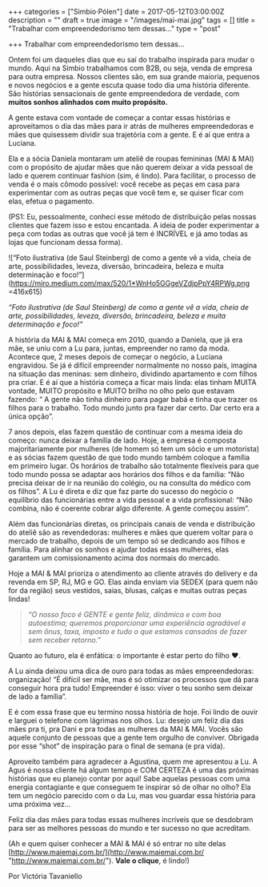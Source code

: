 +++
categories = ["Simbio·Pólen"]
date = 2017-05-12T03:00:00Z
description = ""
draft = true
image = "/images/mai-mai.jpg"
tags = []
title = "Trabalhar com empreendedorismo tem dessas…"
type = "post"

+++
Trabalhar com empreendedorismo tem dessas…

Ontem foi um daqueles dias que eu saí do trabalho inspirada para mudar o mundo. Aqui na Simbio trabalhamos com B2B, ou seja, venda de empresa para outra empresa. Nossos clientes são, em sua grande maioria, pequenos e novos negócios e a gente escuta quase todo dia uma história diferente. São histórias sensacionais de gente empreendedora de verdade, com **muitos sonhos alinhados com muito propósito.**

A gente estava com vontade de começar a contar essas histórias e aproveitamos o dia das mães para ir atrás de mulheres empreendedoras e mães que quisessem dividir sua trajetória com a gente. E é aí que entra a Luciana.

Ela e a sócia Daniela montaram um ateliê de roupas femininas (MAI & MAI) com o propósito de ajudar mães que não querem deixar a vida pessoal de lado e querem continuar fashion (sim, é lindo). Para facilitar, o processo de venda é o mais cômodo possível: você recebe as peças em casa para experimentar com as outras peças que você tem e, se quiser ficar com elas, efetua o pagamento.

(PS1: Eu, pessoalmente, conheci esse método de distribuição pelas nossas clientes que fazem isso e estou encantada. A ideia de poder experimentar a peça com todas as outras que você já tem é INCRÍVEL e já amo todas as lojas que funcionam dessa forma).

  
![“Foto ilustrativa (de Saul Steinberg) de como a gente vê a vida, cheia de arte, possibilidades, leveza, diversão, brincadeira, beleza e muita determinação e foco!”](https://miro.medium.com/max/520/1*WnHo5GGgeVZdjpPpY4RPWg.png =416x615)

_“Foto ilustrativa (de Saul Steinberg) de como a gente vê a vida, cheia de arte, possibilidades, leveza, diversão, brincadeira, beleza e muita determinação e foco!”_

A história da MAI & MAI começa em 2010, quando a Daniela, que já era mãe, se uniu com a Lu para, juntas, empreender no ramo da moda. Acontece que, 2 meses depois de começar o negócio, a Luciana engravidou. Se já é difícil empreender normalmente no nosso país, imagina na situação das meninas: sem dinheiro, dividindo apartamento e com filhos pra criar. E é aí que a história começa a ficar mais linda: elas tinham MUITA vontade, MUITO propósito e MUITO brilho no olho pelo que estavam fazendo: “ A gente não tinha dinheiro para pagar babá e tinha que trazer os filhos para o trabalho. Todo mundo junto pra fazer dar certo. Dar certo era a única opção”.

7 anos depois, elas fazem questão de continuar com a mesma ideia do começo: nunca deixar a família de lado. Hoje, a empresa é composta majoritariamente por mulheres (de homem só tem um sócio e um motorista) e as sócias fazem questão de que todo mundo também coloque a família em primeiro lugar. Os horários de trabalho são totalmente flexíveis para que todo mundo possa se adaptar aos horários dos filhos e da família: “Não precisa deixar de ir na reunião do colégio, ou na consulta do médico com os filhos”. A Lu é direta e diz que faz parte do sucesso do negócio o equilíbrio das funcionárias entre a vida pessoal e a vida profissional: “Não combina, não é coerente cobrar algo diferente. A gente começou assim”.

Além das funcionárias diretas, os principais canais de venda e distribuição do ateliê são as revendedoras: mulheres e mães que querem voltar para o mercado de trabalho, depois de um tempo só se dedicando aos filhos e família. Para alinhar os sonhos e ajudar todas essas mulheres, elas garantem um comissionamento acima dos normais do mercado.

Hoje a MAI & MAI prioriza o atendimento ao cliente através do delivery e da revenda em SP, RJ, MG e GO. Elas ainda enviam via SEDEX (para quem não for da região) seus vestidos, saias, blusas, calças e muitas outras peças lindas!

> _“O nosso foco é GENTE e gente feliz, dinâmica e com boa autoestima; queremos proporcionar uma experiência agradável e sem ônus, taxa, imposto e tudo o que estamos cansados de fazer sem receber retorno.”_

Quanto ao futuro, ela é enfática: o importante é estar perto do filho ❤.

A Lu ainda deixou uma dica de ouro para todas as mães empreendedoras: organização! “É difícil ser mãe, mas é só otimizar os processos que dá para conseguir hora pra tudo! Empreender é isso: viver o teu sonho sem deixar de lado a família”.

E é com essa frase que eu termino nossa história de hoje. Foi lindo de ouvir e larguei o telefone com lágrimas nos olhos. Lu: desejo um feliz dia das mães pra ti, pra Dani e pra todas as mulheres da MAI & MAI. Vocês são aquele conjunto de pessoas que a gente tem orgulho de conviver. Obrigada por esse “shot” de inspiração para o final de semana (e pra vida).

Aproveito também para agradecer a Agustina, quem me apresentou a Lu. A Agus é nossa cliente há algum tempo e COM CERTEZA é uma das próximas histórias que eu planejo contar por aqui! Sabe aquelas pessoas com uma energia contagiante e que conseguem te inspirar só de olhar no olho? Ela tem um negócio parecido com o da Lu, mas vou guardar essa história para uma próxima vez…

Feliz dia das mães para todas essas mulheres incríveis que se desdobram para ser as melhores pessoas do mundo e ter sucesso no que acreditam.

(Ah e quem quiser conhecer a MAI & MAI é só entrar no site delas [http://www.maiemai.com.br/](http://www.maiemai.com.br/ "http://www.maiemai.com.br/"). **Vale o clique**, é lindo!)

Por Victória Tavaniello